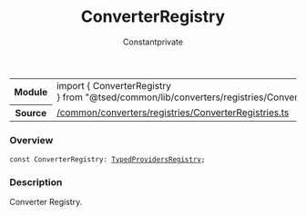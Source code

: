 
<header class="symbol-info-header"><h1 id="converterregistry">ConverterRegistry</h1><label class="symbol-info-type-label const">Constant</label><label class="api-type-label private" title="private">private</label></header>
<!-- summary -->
<section class="symbol-info"><table class="is-full-width"><tbody><tr><th>Module</th><td><div class="lang-typescript"><span class="token keyword">import</span> { ConverterRegistry }&nbsp;<span class="token keyword">from</span>&nbsp;<span class="token string">"@tsed/common/lib/converters/registries/ConverterRegistries"</span></div></td></tr><tr><th>Source</th><td><a href="https://github.com/Romakita/ts-express-decorators/blob/v4.14.3/src//common/converters/registries/ConverterRegistries.ts#L0-L0">/common/converters/registries/ConverterRegistries.ts</a></td></tr></tbody></table></section>
<!-- overview -->


### Overview


<pre><code class="typescript-lang "><span class="token keyword">const</span> ConverterRegistry<span class="token punctuation">:</span> <a href="#api/common/di/typedprovidersregistry"><span class="token">TypedProvidersRegistry</span></a><span class="token punctuation">;</span></code></pre>


<!-- Parameters -->

<!-- Description -->


### Description

Converter Registry.

<!-- Members -->

